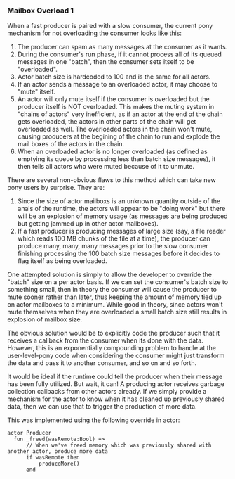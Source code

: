 ### Mailbox Overload 1

When a fast producer is paired with a slow consumer, the current pony mechanism for not overloading the consumer looks like this:

1. The producer can spam as many messages at the consumer as it wants.
2. During the consumer's run phase, if it cannot process all of its queued messages in one "batch", then the consumer sets itself to be "overloaded".  
3. Actor batch size is hardcoded to 100 and is the same for all actors.
4. If an actor sends a message to an overloaded actor, it may choose to "mute" itself.
5. An actor will only mute itself if the consumer is overloaded but the producer itself is NOT overloaded. This makes the muting system in "chains of actors" very inefficient, as if an actor at the end of the chain gets overloaded, the actors in other parts of the chain will get overloaded as well. The overloaded actors in the chain won't mute, causing producers at the begining of the chain to run and explode the mail boxes of the actors in the chain.
6. When an overloaded actor is no longer overloaded (as defined as emptying its queue by processing less than batch size messages), it then tells all actors who were muted because of it to unmute.

There are several non-obvious flaws to this method which can take new pony users by surprise.  They are:

1. Since the size of actor mailboxs is an unknown quantity outside of the anals of the runtime, the actors will appear to be "doing work" but there will be an explosion of memory usage (as messages are being produced but getting jammed up in other actor mailboxes).
2. If a fast producer is producing messages of large size (say, a file reader which reads 100 MB chunks of the file at a time), the producer can produce many, many, many messages prior to the slow consumer finishing processing the 100 batch size messages before it decides to flag itself as being overloaded.

One attempted solution is simply to allow the developer to override the "batch" size on a per actor basis. If we can set the consumer's batch size to something small, then in theory the consumer will cause the producer to mute sooner rather than later, thus keeping the amount of memory tied up on actor mailboxes to a minimum. While good in theory, since actors won't mute themselves when they are overloaded a small batch size still results in explosion of mailbox size.

The obvious solution would be to explicitly code the producer such that it receives a callback from the consumer when its done with the data. However, this is an exponentially compounding problem to handle at the user-level-pony code when considering the consumer might just transform the data and pass it to another consumer, and so on and so forth.

It would be ideal if the runtime could tell the producer when their message has been fully utilized. But wait, it can!  A producing actor receives garbage collection callbacks from other actors already.  If we simply provide a mechanism for the actor to know when it has cleaned up previously shared data, then we can use that to trigger the production of more data.

This was implemented using the following override in actor:

````
actor Producer
  fun _freed(wasRemote:Bool) =>
	  // When we've freed memory which was previously shared with another actor, produce more data
	  if wasRemote then
		  produceMore()
	  end
````